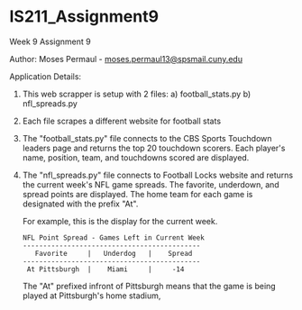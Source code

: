 # IS211_Assignment9
Week 9 Assignment 9

Author: Moses Permaul - moses.permaul13@spsmail.cuny.edu

Application Details:

1) This web scrapper is setup with 2 files:
	a) football_stats.py
	b) nfl_spreads.py

2) Each file scrapes a different website for football stats

3) The "football_stats.py" file connects to the CBS Sports Touchdown leaders page and returns the top 20 touchdown scorers. 
   Each player's name, position, team, and touchdowns scored are displayed.

4) The "nfl_spreads.py" file connects to Football Locks website and returns the current week's NFL game spreads.
   The favorite, underdown, and spread points are displayed. The home team for each game is designated with the prefix "At".
   
   For example, this is the display for the current week.
   
	   NFL Point Spread - Games Left in Current Week
	   --------------------------------------------
		  Favorite     |   Underdog   |    Spread   
	   --------------------------------------------
		At Pittsburgh  |    Miami     |     -14 
	
	The "At" prefixed infront of Pittsburgh means that the game is being played at Pittsburgh's home stadium,

